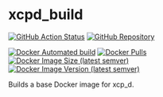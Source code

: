 # xcpd_build

[![GitHub Action Status](https://github.com/PennLINC/xcpd_build/actions/workflows/docker-image.yml/badge.svg)](https://github.com/PennLINC/xcpd_build/actions/workflows/docker-image.yml)
[![GitHub Repository](https://img.shields.io/badge/Source%20Code-PennLINC%2Fxcpd__build-purple)](https://github.com/PennLINC/xcpd_build)

[![Docker Automated build](https://img.shields.io/docker/automated/pennlinc/xcpd_build?style=for-the-badge)](https://hub.docker.com/r/pennlinc/xcpd_build/tags/)
[![Docker Pulls](https://img.shields.io/docker/pulls/pennlinc/xcpd_build?style=for-the-badge)](https://hub.docker.com/r/pennlinc/xcpd_build/tags/)
[![Docker Image Size (latest semver)](https://img.shields.io/docker/image-size/pennlinc/xcpd_build?sort=semver&style=for-the-badge)](https://hub.docker.com/r/pennlinc/xcpd_build/tags/)
[![Docker Image Version (latest semver)](https://img.shields.io/docker/v/pennlinc/xcpd_build?sort=semver&style=for-the-badge)](https://hub.docker.com/r/pennlinc/xcpd_build/tags/)

Builds a base Docker image for xcp_d.
